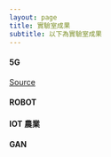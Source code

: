 ```yaml
---
layout: page
title: 實驗室成果
subtitle: 以下為實驗室成果
---
```




#### 5G


[Source](http://ieeexplore.ieee.org/search/searchresult.jsp?searchWithin=%22Authors%22:.QT.Wei-Lun%20Lin.QT.&newsearch=true)

#### ROBOT

#### IOT 農業

#### GAN
